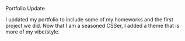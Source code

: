 Portfolio Update

I updated my portfolio to include some of my homeworks and the first project we did. 
Now that I am a seasoned CSSer, I added a theme that is more of my vibe/style. 


